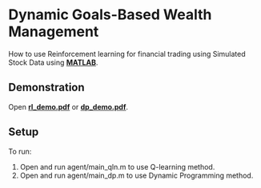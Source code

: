 # **Dynamic Goals-Based Wealth Management**  

How to use Reinforcement learning for financial trading using Simulated Stock Data using **[MATLAB](https://www.mathworks.com/products/matlab.html)**.



## **Demonstration**
Open **[rl_demo.pdf](https://github.com/powerzbt/GBWM/blob/main/rl_demo.pdf)** or **[dp_demo.pdf](https://github.com/powerzbt/GBWM/blob/main/dp_demo.pdf)**.



## **Setup**
To run:

1. Open and run agent/main_qln.m to use Q-learning method.
2. Open and run agent/main_dp.m to use Dynamic Programming method.

